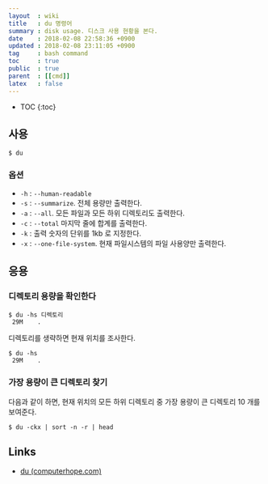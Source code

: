 ```yaml
---
layout  : wiki
title   : du 명령어
summary : disk usage. 디스크 사용 현황을 본다.
date    : 2018-02-08 22:58:36 +0900
updated : 2018-02-08 23:11:05 +0900
tag     : bash command
toc     : true
public  : true
parent  : [[cmd]]
latex   : false
---
```

* TOC
{:toc}

## 사용

```
$ du
```

### 옵션

* `-h` : `--human-readable`
* `-s` : `--summarize`. 전체 용량만 출력한다.
* `-a` : `--all`. 모든 파일과 모든 하위 디렉토리도 출력한다.
* `-c` : `--total` 마지막 줄에 합계를 출력한다.
* `-k` : 출력 숫자의 단위를 1kb 로 지정한다.
* `-x` : `--one-file-system`. 현재 파일시스템의 파일 사용양만 출력한다.

## 응용

### 디렉토리 용량을 확인한다

```
$ du -hs 디렉토리
 29M	.
```

디렉토리를 생략하면 현재 위치를 조사한다.

```
$ du -hs
 29M	.
```

### 가장 용량이 큰 디렉토리 찾기

다음과 같이 하면, 현재 위치의 모든 하위 디렉토리 중 가장 용량이 큰 디렉토리 10 개를 보여준다.

```
$ du -ckx | sort -n -r | head
```

## Links

* [du (computerhope.com)](https://www.computerhope.com/unix/udu.htm)

